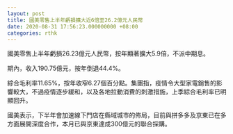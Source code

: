 ```yaml
---
layout: post
title: 國美零售上半年虧損擴大近6倍至26.2億元人民幣
date: 2020-08-31 17:56:23.000000000 +08:00
categories: rthk
---
```


國美零售上半年虧損26.23億元人民幣，按年顯著擴大5.9倍，不派中期息。

期內，收入190.75億元，按年倒退44.4%。

綜合毛利率11.65%，按年收窄6.27個百分點。集團指，疫情令大型家電銷售的影響較大，不過疫情逐步緩和，以及各地拉動消費的刺激措施，上季綜合毛利率已明顯回升。

國美表示，下半年會加速線下門店在縣域城市的佈局，目前與拼多多及京東已在多方面展開深度合作，本月已與京東達成300億元的聯合採購。
